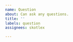 ```yaml
---
name: Question
about: Can ask any questions.
title: ''
labels: question
assignees: skotlex

---
```




